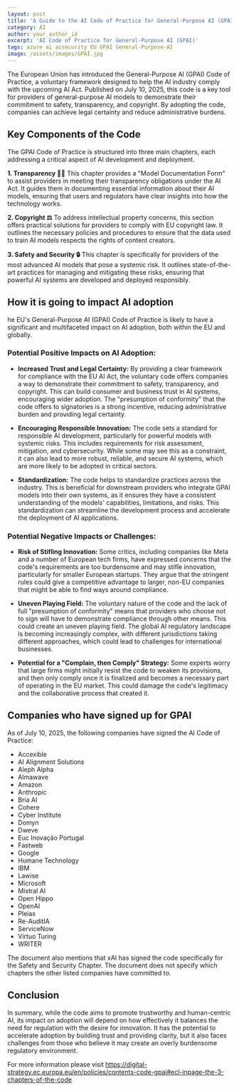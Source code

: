 ```yaml
---
layout: post
title: 'A Guide to the AI Code of Practice for General-Purpose AI (GPAI)'
category: AI 
author: your_author_id
excerpt: 'AI Code of Practice for General-Purpose AI (GPAI)'
tags: azure ai aisecurity EU GPAI General-Purpose-AI
image: /assets/images/GPAI.jpg
---
```


The European Union has introduced the General-Purpose AI (GPAI) Code of Practice, a voluntary framework designed to help the AI industry comply with the upcoming AI Act. Published on July 10, 2025, this code is a key tool for providers of general-purpose AI models to demonstrate their commitment to safety, transparency, and copyright. By adopting the code, companies can achieve legal certainty and reduce administrative burdens.

## Key Components of the Code
The GPAI Code of Practice is structured into three main chapters, each addressing a critical aspect of AI development and deployment.

**1. Transparency 🕵️‍♀️**
This chapter provides a "Model Documentation Form" to assist providers in meeting their transparency obligations under the AI Act. It guides them in documenting essential information about their AI models, ensuring that users and regulators have clear insights into how the technology works.

**2. Copyright ⚖️**
To address intellectual property concerns, this section offers practical solutions for providers to comply with EU copyright law. It outlines the necessary policies and procedures to ensure that the data used to train AI models respects the rights of content creators.

**3. Safety and Security 🔒**
This chapter is specifically for providers of the most advanced AI models that pose a systemic risk. It outlines state-of-the-art practices for managing and mitigating these risks, ensuring that powerful AI systems are developed and deployed responsibly.

## How it is going to impact AI adoption

he EU's General-Purpose AI (GPAI) Code of Practice is likely to have a significant and multifaceted impact on AI adoption, both within the EU and globally.

### Potential Positive Impacts on AI Adoption:

- **Increased Trust and Legal Certainty:** By providing a clear framework for compliance with the EU AI Act, the voluntary code offers companies a way to demonstrate their commitment to safety, transparency, and copyright. This can build consumer and business trust in AI systems, encouraging wider adoption. The "presumption of conformity" that the code offers to signatories is a strong incentive, reducing administrative burden and providing legal certainty.

- **Encouraging Responsible Innovation:** The code sets a standard for responsible AI development, particularly for powerful models with systemic risks. This includes requirements for risk assessment, mitigation, and cybersecurity. While some may see this as a constraint, it can also lead to more robust, reliable, and secure AI systems, which are more likely to be adopted in critical sectors.

- **Standardization:** The code helps to standardize practices across the industry. This is beneficial for downstream providers who integrate GPAI models into their own systems, as it ensures they have a consistent understanding of the models' capabilities, limitations, and risks. This standardization can streamline the development process and accelerate the deployment of AI applications.

### Potential Negative Impacts or Challenges:

- **Risk of Stifling Innovation:** Some critics, including companies like Meta and a number of European tech firms, have expressed concerns that the code's requirements are too burdensome and may stifle innovation, particularly for smaller European startups. They argue that the stringent rules could give a competitive advantage to larger, non-EU companies that might be able to find ways around compliance.

- **Uneven Playing Field:** The voluntary nature of the code and the lack of full "presumption of conformity" means that providers who choose not to sign will have to demonstrate compliance through other means. This could create an uneven playing field. The global AI regulatory landscape is becoming increasingly complex, with different jurisdictions taking different approaches, which could lead to challenges for international businesses.

- **Potential for a "Complain, then Comply" Strategy:** Some experts worry that large firms might initially resist the code to weaken its provisions, and then only comply once it is finalized and becomes a necessary part of operating in the EU market. This could damage the code's legitimacy and the collaborative process that created it.

## Companies who have signed up for GPAI

As of July 10, 2025, the following companies have signed the AI Code of Practice:
- Accexible
- AI Alignment Solutions
- Aleph Alpha
- Almawave
- Amazon
- Anthropic
- Bria AI
- Cohere
- Cyber Institute
- Domyn
- Dweve
- Euc Inovação Portugal
- Fastweb
- Google
- Humane Technology
- IBM
- Lawise
- Microsoft
- Mistral AI
- Open Hippo
- OpenAI
- Pleias
- Re-AuditIA
- ServiceNow
- Virtuo Turing
- WRITER

The document also mentions that xAI has signed the code specifically for the Safety and Security Chapter. The document does not specify which chapters the other listed companies have committed to.

## Conclusion 
In summary, while the code aims to promote trustworthy and human-centric AI, its impact on adoption will depend on how effectively it balances the need for regulation with the desire for innovation. It has the potential to accelerate adoption by building trust and providing clarity, but it also faces challenges from those who believe it may create an overly burdensome regulatory environment.

For more information please visit https://digital-strategy.ec.europa.eu/en/policies/contents-code-gpai#ecl-inpage-the-3-chapters-of-the-code